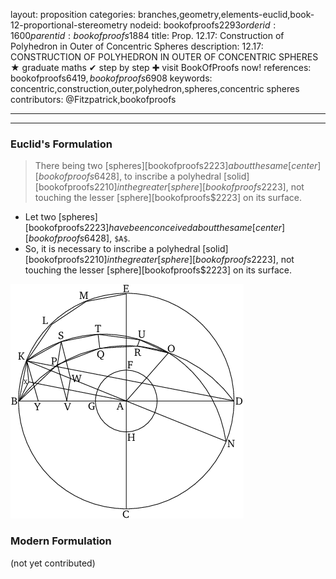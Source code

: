 layout: proposition
categories: branches,geometry,elements-euclid,book-12-proportional-stereometry
nodeid: bookofproofs$2293
orderid: 1600
parentid: bookofproofs$1884
title: Prop. 12.17: Construction of Polyhedron in Outer of Concentric Spheres
description: 12.17: CONSTRUCTION OF POLYHEDRON IN OUTER OF CONCENTRIC SPHERES &#9733; graduate maths &#10004; step by step &#10010; visit BookOfProofs now!
references: bookofproofs$6419,bookofproofs$6908
keywords: concentric,construction,outer,polyhedron,spheres,concentric spheres
contributors: @Fitzpatrick,bookofproofs


---


---

### Euclid's Formulation

> There being two [spheres][bookofproofs$2223] about the same [center][bookofproofs$6428], to inscribe a polyhedral [solid][bookofproofs$2210] in the greater [sphere][bookofproofs$2223], not touching the lesser [sphere][bookofproofs$2223] on its surface.
* Let two [spheres][bookofproofs$2223] have been conceived about the same [center][bookofproofs$6428], `$A$`.
* So, it is necessary to inscribe a polyhedral [solid][bookofproofs$2210] in the greater [sphere][bookofproofs$2223], not touching the lesser [sphere][bookofproofs$2223] on its surface.

![fig17e](https://github.com/bookofproofs/bookofproofs.github.io/blob/main/_sources/_assets/images/euclid/Book12/fig17e.png?raw=true)



### Modern Formulation

(not yet contributed)
